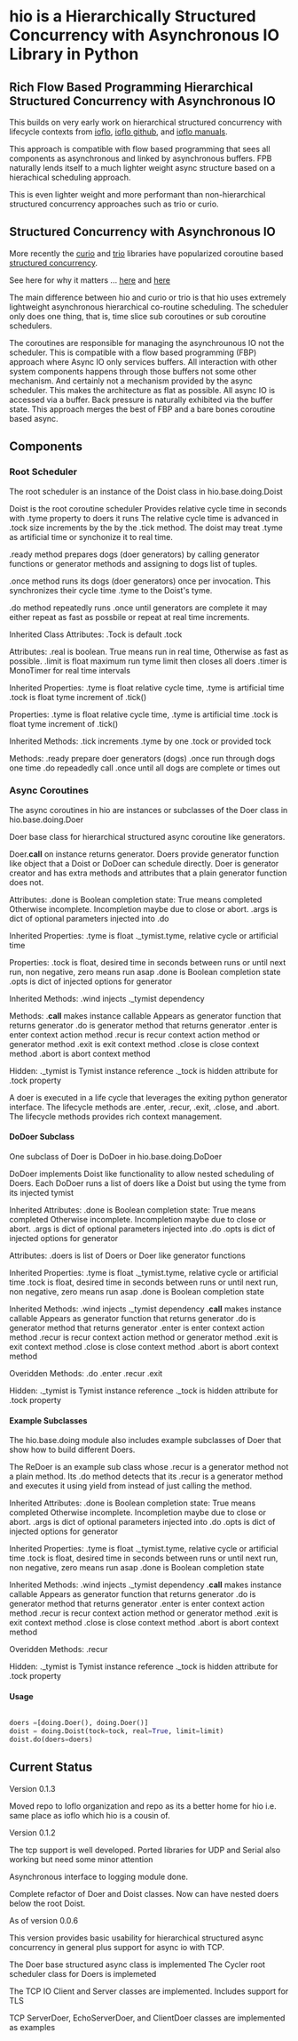 # hio is a Hierarchically Structured Concurrency with Asynchronous IO Library in Python

## Rich Flow Based Programming Hierarchical Structured Concurrency with Asynchronous IO

This builds on very early work on hierarchical structured concurrency with
lifecycle contexts from [ioflo](https://ioflo.com),
[ioflo github](https://github.com/ioflo/ioflo), and
[ioflo manuals](https://github.com/ioflo/ioflo_manuals).

This approach is compatible with flow based programming that sees all components
as asynchronous and linked by asynchronous buffers. FPB naturally lends itself
to a much lighter weight async structure based on a hierachical scheduling approach.

This is even lighter weight and more performant than non-hierarchical structured
concurrency approaches such as trio or curio.

## Structured Concurrency with Asynchronous IO

More recently the [curio](https://curio.readthedocs.io/en/latest/) and
[trio](https://trio.readthedocs.io/en/stable/) libraries have popularized
coroutine based [structured concurrency](https://en.wikipedia.org/wiki/Structured_concurrency).

See here for why it matters ...
[here](https://vorpus.org/blog/notes-on-structured-concurrency-or-go-statement-considered-harmful/)
and
[here](https://vorpus.org/blog/companion-post-for-my-pycon-2018-talk-on-async-concurrency-using-trio/)

The main difference between hio and curio or trio is that hio uses extremely
lightweight asynchronous hierarchical co-routine scheduling. The scheduler only
does one thing, that is, time slice sub coroutines or sub coroutine schedulers.

The coroutines are responsible for managing the asynchrounous IO not the scheduler.
This is compatible with a flow based programming (FBP) approach where Async IO only services
buffers. All interaction with other system components happens through those buffers
not some other mechanism. And certainly not a mechanism provided by the async
scheduler.  This makes the architecture as flat as possible. All async IO is
accessed via a buffer. Back pressure is naturally exhibited via the buffer state.
This approach merges the best of FBP and a bare bones coroutine based async.


## Components

### Root Scheduler

The root scheduler is an instance of the Doist class in hio.base.doing.Doist

Doist is the root coroutine scheduler
Provides relative cycle time in seconds with .tyme property to doers it runs
The relative cycle time is advanced in .tock size increments by the  by  the
.tick method.
The doist may treat .tyme as artificial time or synchonize it to real time.

.ready method prepares dogs (doer generators) by calling generator functions
    or generator methods and assigning to dogs list of tuples.

.once method runs its dogs (doer generators) once per invocation.
    This synchronizes their cycle time .tyme to the Doist's tyme.


.do method repeatedly runs .once until generators are complete
   it may either repeat as fast as possbile or repeat at real time increments.

Inherited Class Attributes:
    .Tock is default .tock

Attributes:
    .real is boolean. True means run in real time, Otherwise as fast as possible.
    .limit is float maximum run tyme limit then closes all doers
    .timer is MonoTimer for real time intervals

Inherited Properties:
    .tyme is float relative cycle time, .tyme is artificial time
    .tock is float tyme increment of .tick()

Properties:
    .tyme is float relative cycle time, .tyme is artificial time
    .tock is float tyme increment of .tick()

Inherited Methods:
    .tick increments .tyme by one .tock or provided tock

Methods:
    .ready prepare doer generators (dogs)
    .once  run through dogs one time
    .do repeadedly call .once until all dogs are complete or times out
    
### Async Coroutines

The async coroutines in hio are instances or subclasses of the Doer class in hio.base.doing.Doer

Doer base class for hierarchical structured async coroutine like generators.

Doer.__call__ on instance returns generator.
Doers provide generator function like object that a Doist or DoDoer can schedule directly.
Doer is generator creator and has extra methods and attributes that a plain
generator function does not.

Attributes:
    .done is Boolean completion state:
        True means completed
        Otherwise incomplete. Incompletion maybe due to close or abort.
    .args is dict of optional parameters injected into .do

Inherited Properties:
    .tyme is float ._tymist.tyme, relative cycle or artificial time

Properties:
    .tock is float, desired time in seconds between runs or until next run,
             non negative, zero means run asap
    .done is Boolean completion state
     .opts is dict of injected options for generator

Inherited Methods:
    .wind  injects ._tymist dependency

Methods:
    .__call__ makes instance callable
        Appears as generator function that returns generator
    .do is generator method that returns generator
    .enter is enter context action method
    .recur is recur context action method or generator method
    .exit is exit context method
    .close is close context method
    .abort is abort context method

Hidden:
   ._tymist is Tymist instance reference
   ._tock is hidden attribute for .tock property

A doer is executed in a life cycle that leverages the exiting python generator interface. The lifecycle methods are .enter, .recur, .exit, .close, and .abort. The lifecycle methods provides rich
context management.

#### DoDoer Subclass

One subclass of Doer is DoDoer in hio.base.doing.DoDoer

DoDoer implements Doist like functionality to allow nested scheduling of Doers.
Each DoDoer runs a list of doers like a Doist but using the tyme from its
   injected tymist

Inherited Attributes:
    .done is Boolean completion state:
        True means completed
        Otherwise incomplete. Incompletion maybe due to close or abort.
    .args is dict of optional parameters injected into .do
    .opts is dict of injected options for generator

Attributes:
    .doers is list of Doers or Doer like generator functions

Inherited Properties:
    .tyme is float ._tymist.tyme, relative cycle or artificial time
    .tock is float, desired time in seconds between runs or until next run,
             non negative, zero means run asap
    .done is Boolean completion state

Inherited Methods:
    .wind  injects ._tymist dependency
    .__call__ makes instance callable
        Appears as generator function that returns generator
    .do is generator method that returns generator
    .enter is enter context action method
    .recur is recur context action method or generator method
    .exit is exit context method
    .close is close context method
    .abort is abort context method

Overidden Methods:
    .do
    .enter
    .recur
    .exit

Hidden:
   ._tymist is Tymist instance reference
   ._tock is hidden attribute for .tock property
   
#### Example Subclasses

The hio.base.doing module also includes example subclasses of Doer that show how to build different
Doers.  

The ReDoer is an example sub class whose .recur is a generator method not a plain method.
Its .do method detects that its .recur is a generator method and executes it
   using yield from instead of just calling the method.

Inherited Attributes:
    .done is Boolean completion state:
        True means completed
        Otherwise incomplete. Incompletion maybe due to close or abort.
    .args is dict of optional parameters injected into .do
    .opts is dict of injected options for generator

Inherited Properties:
    .tyme is float ._tymist.tyme, relative cycle or artificial time
    .tock is float, desired time in seconds between runs or until next run,
             non negative, zero means run asap
    .done is Boolean completion state


Inherited Methods:
    .wind  injects ._tymist dependency
    .__call__ makes instance callable
        Appears as generator function that returns generator
    .do is generator method that returns generator
    .enter is enter context action method
    .recur is recur context action method or generator method
    .exit is exit context method
    .close is close context method
    .abort is abort context method

Overidden Methods:
    .recur

Hidden:
   ._tymist is Tymist instance reference
   ._tock is hidden attribute for .tock property



#### Usage

```python

doers =[doing.Doer(), doing.Doer()]
doist = doing.Doist(tock=tock, real=True, limit=limit)
doist.do(doers=doers)

```

## Current Status

Version 0.1.3

Moved repo to Ioflo organization and repo as its a better home for hio i.e. same
place as ioflo which hio is a cousin of.



Version 0.1.2

The tcp support is well developed. Ported libraries for UDP and Serial also working
but need some minor attention

Asynchronous interface to logging module done.

Complete refactor of Doer and Doist classes. Now can have nested doers below the
root Doist.


As of version 0.0.6

This version provides basic usability for hierarchical structured async
concurrency in general plus support for async io with TCP.

The Doer base structured async class is implemented
The Cycler root scheduler class for Doers is implemeted

The TCP IO  Client and Server classes are implemented. Includes support for TLS

TCP ServerDoer, EchoServerDoer, and ClientDoer classes are implemented as examples

